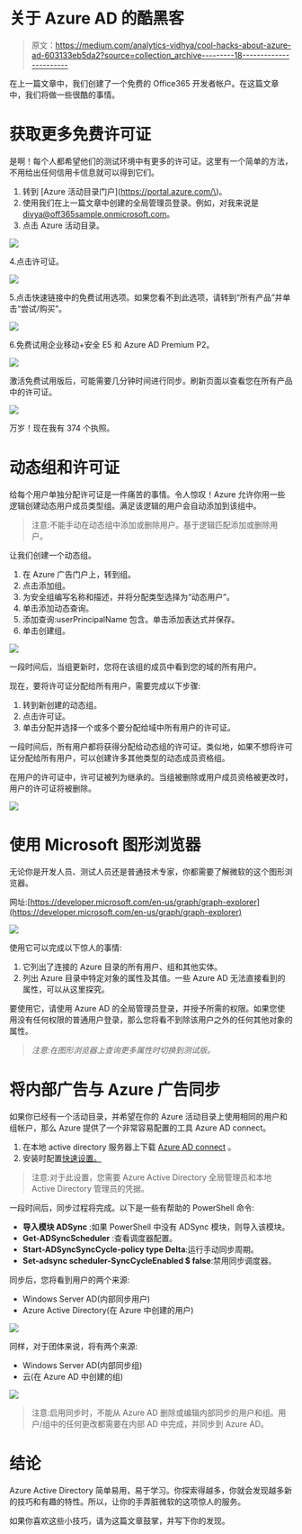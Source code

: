 # 关于 Azure AD 的酷黑客

> 原文：<https://medium.com/analytics-vidhya/cool-hacks-about-azure-ad-603133eb5da2?source=collection_archive---------18----------------------->

在上一篇文章中，我们创建了一个免费的 Office365 开发者帐户。在这篇文章中，我们将做一些很酷的事情。

# 获取更多免费许可证

是啊！每个人都希望他们的测试环境中有更多的许可证。这里有一个简单的方法，不用给出任何信用卡信息就可以得到它们。

1.  转到 [Azure 活动目录门户](https://portal.azure.com/\)。
2.  使用我们在上一篇文章中创建的全局管理员登录。例如，对我来说是 divya@off365sample.onmicrosoft.com。
3.  点击 Azure 活动目录。

![](img/be0886531090c81299cd73777d14982d.png)

4.点击许可证。

![](img/5f5a21f26965b3c128718f981ffb3bbb.png)

5.点击快速链接中的免费试用选项。如果您看不到此选项，请转到“所有产品”并单击“尝试/购买”。

![](img/a3fc5becdc4356b2a05aeea28112dc6e.png)

6.免费试用企业移动+安全 E5 和 Azure AD Premium P2。

![](img/962faf9d2f7ea7d036539b2dc37f9565.png)

激活免费试用版后，可能需要几分钟时间进行同步。刷新页面以查看您在所有产品中的许可证。

![](img/671ce6d9cda6d103a0a0f5c34c183cad.png)

万岁！现在我有 374 个执照。

# 动态组和许可证

给每个用户单独分配许可证是一件痛苦的事情。令人惊叹！Azure 允许你用一些逻辑创建动态用户成员类型组。满足该逻辑的用户会自动添加到该组中。

> 注意:不能手动在动态组中添加或删除用户。基于逻辑匹配添加或删除用户。

让我们创建一个动态组。

1.  在 Azure 广告门户上，转到组。
2.  点击添加组。
3.  为安全组编写名称和描述，并将分配类型选择为“动态用户”。
4.  单击添加动态查询。
5.  添加查询:userPrincipalName 包含<you domain="" name="">。单击添加表达式并保存。</you>
6.  单击创建组。

![](img/4ef1052d7184d0c612b282ad8cb36c09.png)

一段时间后，当组更新时，您将在该组的成员中看到您的域的所有用户。

现在，要将许可证分配给所有用户，需要完成以下步骤:

1.  转到新创建的动态组。
2.  点击许可证。
3.  单击分配并选择一个或多个要分配给域中所有用户的许可证。

一段时间后，所有用户都将获得分配给动态组的许可证。类似地，如果不想将许可证分配给所有用户，可以创建许多其他类型的动态成员资格组。

在用户的许可证中，许可证被列为继承的。当组被删除或用户成员资格被更改时，用户的许可证将被删除。

![](img/3ad5da1692e4fa04057e5a50b33a8f0c.png)

# 使用 Microsoft 图形浏览器

无论你是开发人员、测试人员还是普通技术专家，你都需要了解微软的这个图形浏览器。

网址:[https://developer.microsoft.com/en-us/graph/graph-explorer](https://developer.microsoft.com/en-us/graph/graph-explorer)

![](img/bc4ec19a090d987204dc880b1bf1919a.png)

使用它可以完成以下惊人的事情:

1.  它列出了连接的 Azure 目录的所有用户、组和其他实体。
2.  列出 Azure 目录中特定对象的属性及其值。一些 Azure AD 无法直接看到的属性，可以从这里探究。

要使用它，请使用 Azure AD 的全局管理员登录，并授予所需的权限。如果您使用没有任何权限的普通用户登录，那么您将看不到除该用户之外的任何其他对象的属性。

> *注意:在图形浏览器上查询更多属性时切换到测试版。*

# 将内部广告与 Azure 广告同步

如果你已经有一个活动目录，并希望在你的 Azure 活动目录上使用相同的用户和组帐户，那么 Azure 提供了一个非常容易配置的工具 Azure AD connect。

1.  在本地 active directory 服务器上下载 [Azure AD connect](https://www.microsoft.com/en-us/download/details.aspx?id=47594) 。
2.  安装时配置[快速设置。](https://docs.microsoft.com/en-us/azure/active-directory/hybrid/how-to-connect-install-express)

> 注意:对于此设置，您需要 Azure Active Directory 全局管理员和本地 Active Directory 管理员的凭据。

一段时间后，同步过程将完成。以下是一些有帮助的 PowerShell 命令:

*   **导入模块 ADSync** :如果 PowerShell 中没有 ADSync 模块，则导入该模块。
*   **Get-ADSyncScheduler** :查看调度器配置。
*   **Start-ADSyncSyncCycle-policy type Delta**:运行手动同步周期。
*   **Set-adsync scheduler-SyncCycleEnabled $ false**:禁用同步调度器。

同步后，您将看到用户的两个来源:

*   Windows Server AD(内部同步用户)
*   Azure Active Directory(在 Azure 中创建的用户)

![](img/1e6872741d227d5d9eedafe528cb1c44.png)

同样，对于团体来说，将有两个来源:

*   Windows Server AD(内部同步组)
*   云(在 Azure AD 中创建的组)

![](img/961f8895e643ca3b73323614dea4e316.png)

> 注意:启用同步时，不能从 Azure AD 删除或编辑内部同步的用户和组。用户/组中的任何更改都需要在内部 AD 中完成，并同步到 Azure AD。

# 结论

Azure Active Directory 简单易用，易于学习。你探索得越多，你就会发现越多新的技巧和有趣的特性。所以，让你的手弄脏微软的这项惊人的服务。

如果你喜欢这些小技巧，请为这篇文章鼓掌，并写下你的发现。